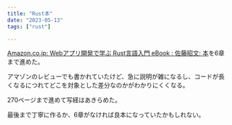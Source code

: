 ```yaml
---
title: "Rust本"
date: "2023-05-13"
tags: ["rust"]

---
```


[Amazon.co.jp: Webアプリ開発で学ぶ Rust言語入門 eBook : 佐藤昭文: 本](https://www.amazon.co.jp/gp/product/B0BKK824ZW/)を6章まで進めた。

アマゾンのレビューでも書かれていたけど、急に説明が雑になるし、コードが長くなるにつれてどこを対象とした差分なのかがわかりにくくなる。

270ページまで進めて写経はあきらめた。

最後まで丁寧に作るか、6章がなければ良本になっていたかもしれない。
